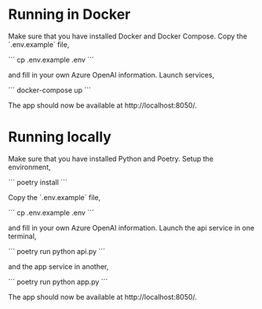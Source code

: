 # Running in Docker

Make sure that you have installed Docker and Docker Compose. Copy the ´.env.example´ file,

´´´
cp .env.example .env
´´´

and fill in your own Azure OpenAI information. Launch services,

´´´
docker-compose up
´´´

The app should now be available at http://localhost:8050/.

# Running locally

Make sure that you have installed Python and Poetry. Setup the environment,

´´´
poetry install
´´´

Copy the ´.env.example´ file,

´´´
cp .env.example .env
´´´

and fill in your own Azure OpenAI information. Launch the api service in one terminal,

´´´
poetry run python api.py
´´´

and the app service in another,

´´´
poetry run python app.py
´´´

The app should now be available at http://localhost:8050/.
